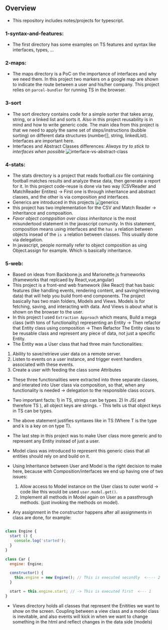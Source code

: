 ## Overview

  * This repository includes notes/projects for typescript.

  ### 1-syntax-and-features:

  * The first directory has some examples on  TS features and syntax like interfaces, types, ...

  ### 2-maps:
  * The maps directory is a PoC on the importance of interfaces and why we need them. In this project two markers on a google map are shown to indicate the route between a user and his/her company. This project relies on `parcel-bundler` for running TS in the browser.

  ### 3-sort
  * The sort directory contains code for a simple sorter that takes array, string, or a linked list and sorts it. Also in this project reusability is in mind and how to write generic code. The main idea from this project is that we need to apply the same set of steps/instructions (bubble sorting) on different data structures (number[], string, linkedList). Interfaces are important here.
  * Interfaces and Abstract Classes differences: *Always try to stick to interfaces when possible*
  ![interface-vs-abstract-class](./img/inter-vs-abst.png)

  ### 4-stats:
  * The stats directory is a project that reads football.csv file containing football matches results and analyze these data, then generate a report for it. In this project code-reuse is done via two way (CSVReader and MatchReader Entites) -> First one is through inheritance and abstract classes, and the other is via composition and interfaces.
  * Generics are introduced in this projects
  ![generics](./img/generic.png)
  * this project has two implementation for the CSV and Match Reader -> Inheritance and compoaition.
  * *Favor object comppsition over class inheritance* is the most misundertood statement in the javascript comunity. In this statement, composition means using interfaces and the `has a` relation between objects insead of the `is a` relation between classes. This usually done via delegation.
  * In javascript, people normally refer to object composition as uing Object.assign for example. Which is basically inheritance.

  ### 5-web:
  * Based on ideas from Backbone.js and Marionette.js frameworks (frameworks that replcaed by React,vue,angular)
  * This project is a front-end web framework (like React) that has basic features (like handling events, rendering content, and saving/retrieving data) that will help you build front-end components. The project basically has two main folders, Models and Views. Models is for fetching, saving, and interacting with data. And Views is about what is shown on the browser to the user.
  * In this project I used `Extraction Approach` which means, Build a mega class (with tons of functionality) representing an Entity -> Then refactor that Entity class using composition -> Then Refactor The Entity class to be reusable class and represent any piece of data, not just a specific Entity.
  * The Entity was a User class that had three main functionalities: 
  1) Ability to save/retrieve user data on a remote server.
  2) Listen to events on a user instance, and trigger event handlers associated with these events.
  3) Create a user with feeding the class some Attributes
  * These three functionalities were extracted into three separate classes, and interated into User class via composition, so that, when any functionality is needed -> delegation to the responsible class occurs.

  * Two important facts: 1) in TS, strings can be types. 2) In JS( and therefore TS ), all object keys are strings. - This tells us that object keys in TS can be types.
  * The above statement justifies syntaxes like <k extends keyof T> in TS (Where T is the type and k is a key on on type T).
  * The last step in this project was to make User class more generic  and to represent any Entity instead of just a user.
  * Model class was introduced to represent this generic class that all entities should rely on and build on it.
  * Using Inheritance between User and Model is the right decision to make here, because with Composition/interfaces we end up having one of two issues:
    1. Allow access to Model instance on the User class to outer world -> code like this would be used `user.model.get()`.
    2. Implement all methods in Model again on User as a passthrough methods. (just invoking the methods on model).

  * Any assignment in the constructor happens after all assignments in class are done, for example:
  ```javascript

  class Engine {
    start () {
      console.log('started');
    }
  }

  class Car {
    engine: Engine;

    constructor() {
      this.engine = new Engine(); // This is executed secondly  <---- 2
    }

    start = this.engine.start; // -> This is executed first  <--- 1 
  }
  ```
  * Views directory holds all classes that represent the Enitities we want to show on the screen. Coupling between a view class and a model class is inevitable, and also events will kick in when we want to change something in the html and reflect changes in the data side (models)

